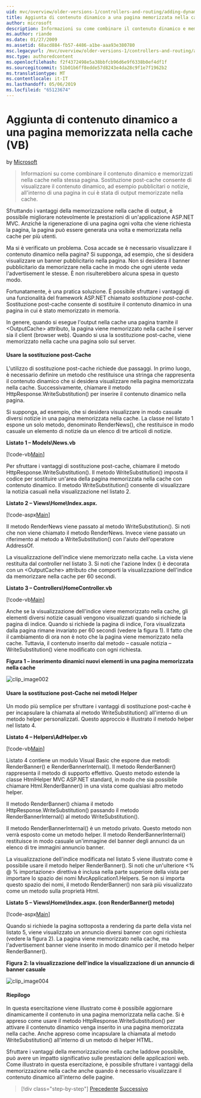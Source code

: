 ```yaml
---
uid: mvc/overview/older-versions-1/controllers-and-routing/adding-dynamic-content-to-a-cached-page-vb
title: Aggiunta di contenuto dinamico a una pagina memorizzata nella cache (VB) | Microsoft Docs
author: microsoft
description: Informazioni su come combinare il contenuto dinamico e memorizzati nella cache nella stessa pagina. Sostituzione post-cache consente di visualizzare il contenuto dinamico, ad esempio banner gli annunci o...
ms.author: riande
ms.date: 01/27/2009
ms.assetid: 68acd884-fb57-4486-a1be-aaa93e380780
msc.legacyurl: /mvc/overview/older-versions-1/controllers-and-routing/adding-dynamic-content-to-a-cached-page-vb
msc.type: authoredcontent
ms.openlocfilehash: f2f4372498e5a38bbfcb96d6e9f6338b0ef4df1f
ms.sourcegitcommit: 51b01b6ff8edde57d8243e4da28c9f1e7f1962b2
ms.translationtype: MT
ms.contentlocale: it-IT
ms.lasthandoff: 05/06/2019
ms.locfileid: "65123674"
---
```

# <a name="adding-dynamic-content-to-a-cached-page-vb"></a>Aggiunta di contenuto dinamico a una pagina memorizzata nella cache (VB)

by [Microsoft](https://github.com/microsoft)

> Informazioni su come combinare il contenuto dinamico e memorizzati nella cache nella stessa pagina. Sostituzione post-cache consente di visualizzare il contenuto dinamico, ad esempio pubblicitari o notizie, all'interno di una pagina in cui è stata di output memorizzate nella cache.

Sfruttando i vantaggi della memorizzazione nella cache di output, è possibile migliorare notevolmente le prestazioni di un'applicazione ASP.NET MVC. Anziché la rigenerazione di una pagina ogni volta che viene richiesta la pagina, la pagina può essere generata una volta e memorizzata nella cache per più utenti.

Ma si è verificato un problema. Cosa accade se è necessario visualizzare il contenuto dinamico nella pagina? Si supponga, ad esempio, che si desidera visualizzare un banner pubblicitario nella pagina. Non si desidera il banner pubblicitario da memorizzare nella cache in modo che ogni utente veda l'advertisement le stesse. È non risulterebbero alcuna spesa in questo modo.

Fortunatamente, è una pratica soluzione. È possibile sfruttare i vantaggi di una funzionalità del framework ASP.NET chiamato *sostituzione post-cache*. Sostituzione post-cache consente di sostituire il contenuto dinamico in una pagina in cui è stato memorizzato in memoria.

In genere, quando si esegue l'output nella cache una pagina tramite il &lt;OutputCache&gt; attributo, la pagina viene memorizzato nella cache il server sia il client (browser web). Quando si usa la sostituzione post-cache, viene memorizzato nella cache una pagina solo sul server.

#### <a name="using-post-cache-substitution"></a>Usare la sostituzione post-Cache

L'utilizzo di sostituzione post-cache richiede due passaggi. In primo luogo, è necessario definire un metodo che restituisce una stringa che rappresenta il contenuto dinamico che si desidera visualizzare nella pagina memorizzata nella cache. Successivamente, chiamare il metodo HttpResponse.WriteSubstitution() per inserire il contenuto dinamico nella pagina.

Si supponga, ad esempio, che si desidera visualizzare in modo casuale diversi notizie in una pagina memorizzata nella cache. La classe nel listato 1 espone un solo metodo, denominato RenderNews(), che restituisce in modo casuale un elemento di notizie da un elenco di tre articoli di notizie.

**Listato 1 – Models\News.vb**

[!code-vb[Main](adding-dynamic-content-to-a-cached-page-vb/samples/sample1.vb)]

Per sfruttare i vantaggi di sostituzione post-cache, chiamare il metodo HttpResponse.WriteSubstitution(). Il metodo WriteSubstitution() imposta il codice per sostituire un'area della pagina memorizzata nella cache con contenuto dinamico. Il metodo WriteSubstitution() consente di visualizzare la notizia casuali nella visualizzazione nel listato 2.

**Listato 2 – Views\Home\Index.aspx.**

[!code-aspx[Main](adding-dynamic-content-to-a-cached-page-vb/samples/sample2.aspx)]

Il metodo RenderNews viene passato al metodo WriteSubstitution(). Si noti che non viene chiamato il metodo RenderNews. Invece viene passato un riferimento al metodo a WriteSubstitution() con l'aiuto dell'operatore AddressOf.

La visualizzazione dell'indice viene memorizzato nella cache. La vista viene restituita dal controller nel listato 3. Si noti che l'azione Index () è decorata con un &lt;OutputCache&gt; attributo che comporti la visualizzazione dell'indice da memorizzare nella cache per 60 secondi.

**Listato 3 – Controllers\HomeController.vb**

[!code-vb[Main](adding-dynamic-content-to-a-cached-page-vb/samples/sample3.vb)]

Anche se la visualizzazione dell'indice viene memorizzato nella cache, gli elementi diversi notizie casuali vengono visualizzati quando si richiede la pagina di indice. Quando si richiede la pagina di indice, l'ora visualizzata dalla pagina rimane invariato per 60 secondi (vedere la figura 1). Il fatto che il cambiamento di ora non è noto che la pagina viene memorizzato nella cache. Tuttavia, il contenuto inserito dal metodo – casuale notizia – WriteSubstitution() viene modificato con ogni richiesta.

**Figura 1 – inserimento dinamici nuovi elementi in una pagina memorizzata nella cache**

![clip_image002](adding-dynamic-content-to-a-cached-page-vb/_static/image1.jpg)

#### <a name="using-post-cache-substitution-in-helper-methods"></a>Usare la sostituzione post-Cache nei metodi Helper

Un modo più semplice per sfruttare i vantaggi di sostituzione post-cache è per incapsulare la chiamata al metodo WriteSubstitution() all'interno di un metodo helper personalizzati. Questo approccio è illustrato il metodo helper nel listato 4.

**Listato 4 – Helpers\AdHelper.vb**

[!code-vb[Main](adding-dynamic-content-to-a-cached-page-vb/samples/sample4.vb)]

Listato 4 contiene un modulo Visual Basic che espone due metodi: RenderBanner() e RenderBannerInternal(). Il metodo RenderBanner() rappresenta il metodo di supporto effettivo. Questo metodo estende la classe HtmlHelper MVC ASP.NET standard, in modo che sia possibile chiamare Html.RenderBanner() in una vista come qualsiasi altro metodo helper.

Il metodo RenderBanner() chiama il metodo HttpResponse.WriteSubstitution() passando il metodo RenderBannerInternal() al metodo WriteSubstitution().

Il metodo RenderBannerInternal() è un metodo privato. Questo metodo non verrà esposto come un metodo helper. Il metodo RenderBannerInternal() restituisce in modo casuale un'immagine del banner degli annunci da un elenco di tre immagini annuncio banner.

La visualizzazione dell'indice modificata nel listato 5 viene illustrato come è possibile usare il metodo helper RenderBanner(). Si noti che un'ulteriore &lt;% @ % importazione&gt; direttiva è inclusa nella parte superiore della vista per importare lo spazio dei nomi MvcApplication1.Helpers. Se non si importa questo spazio dei nomi, il metodo RenderBanner() non sarà più visualizzato come un metodo sulla proprietà Html.

**Listato 5 – Views\Home\Index.aspx. (con RenderBanner() metodo)**

[!code-aspx[Main](adding-dynamic-content-to-a-cached-page-vb/samples/sample5.aspx)]

Quando si richiede la pagina sottoposta a rendering da parte della vista nel listato 5, viene visualizzato un annuncio diversi banner con ogni richiesta (vedere la figura 2). La pagina viene memorizzato nella cache, ma l'advertisement banner viene inserito in modo dinamico per il metodo helper RenderBanner().

**Figura 2: la visualizzazione dell'indice la visualizzazione di un annuncio di banner casuale**

![clip_image004](adding-dynamic-content-to-a-cached-page-vb/_static/image2.jpg)

#### <a name="summary"></a>Riepilogo

In questa esercitazione viene illustrato come è possibile aggiornare dinamicamente il contenuto in una pagina memorizzata nella cache. Si è appreso come usare il metodo HttpResponse.WriteSubstitution() per attivare il contenuto dinamico venga inserito in una pagina memorizzata nella cache. Anche appreso come incapsulare la chiamata al metodo WriteSubstitution() all'interno di un metodo di helper HTML.

Sfruttare i vantaggi della memorizzazione nella cache laddove possibile, può avere un impatto significativo sulle prestazioni delle applicazioni web. Come illustrato in questa esercitazione, è possibile sfruttare i vantaggi della memorizzazione nella cache anche quando è necessario visualizzare il contenuto dinamico all'interno delle pagine.

> [!div class="step-by-step"]
> [Precedente](improving-performance-with-output-caching-vb.md)
> [Successivo](creating-a-controller-vb.md)
